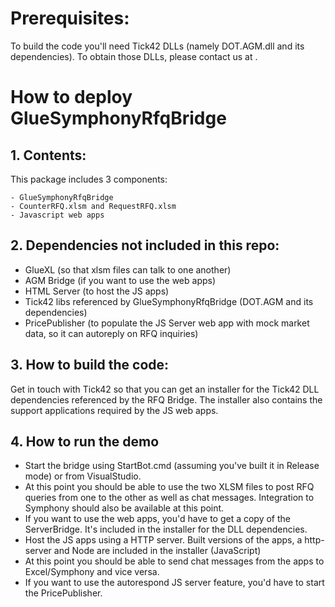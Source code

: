 # Prerequisites:

To build the code you'll need Tick42 DLLs (namely DOT.AGM.dll and its dependencies). To obtain those DLLs, please contact us at <add mail here>.

# How to deploy GlueSymphonyRfqBridge

## 1. Contents:

This package includes 3 components:

	- GlueSymphonyRfqBridge
	- CounterRFQ.xlsm and RequestRFQ.xlsm
	- Javascript web apps

## 2. Dependencies not included in this repo:
- GlueXL (so that xlsm files can talk to one another)
- AGM Bridge (if you want to use the web apps)
- HTML Server (to host the JS apps)
- Tick42 libs referenced by GlueSymphonyRfqBridge (DOT.AGM and its dependencies)
- PricePublisher (to populate the JS Server web app with mock market data, so it can autoreply on RFQ inquiries)

## 3. How to build the code:
Get in touch with Tick42 <Add email here> so that you can get an installer for the Tick42 DLL dependencies referenced by the RFQ Bridge. The installer also contains the support applications required by the JS web apps.

## 4. How to run the demo
- Start the bridge using StartBot.cmd (assuming you've built it in Release mode) or from VisualStudio.
- At this point you should be able to use the two XLSM files to post RFQ queries from one to the other as well as chat messages. Integration to Symphony should also be available at this point.
- If you want to use the web apps, you'd have to get a copy of the ServerBridge. It's included in the installer for the DLL dependencies.
- Host the JS apps using a HTTP server. Built versions of the apps, a http-server and Node are included in the installer (JavaScript)
- At this point you should be able to send chat messages from the apps to Excel/Symphony and vice versa.
- If you want to use the autorespond JS server feature, you'd have to start the PricePublisher.
